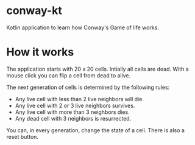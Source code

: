 # conway-kt
Kotlin application to learn how Conway's Game of life works.

# How it works
The application starts with 20 x 20 cells. Intially all cells are dead. With a mouse click you can flip a cell from dead to alive.

The next generation of cells is determined by the following rules:
- Any live cell with less than 2 live neighbors will die.
- Any live cell with 2 or 3 live neighbors survives.
- Any live cell with more than 3 neighbors dies.
- Any dead cell with 3 neighbors is resurrected.

You can, in every generation, change the state of a cell. There is also a reset button.


